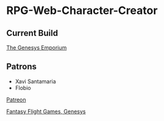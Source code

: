 # RPG-Web-Character-Creator

## Current Build
[The Genesys Emporium](https://genesysemporium.com)

## Patrons
- Xavi Santamaria
- Flobio

[Patreon](https://www.patreon.com/SkyJedi)

[Fantasy Flight Games, Genesys](https://www.fantasyflightgames.com/en/products/genesys)
